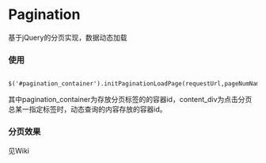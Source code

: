 # Pagination
基于jQuery的分页实现，数据动态加载
### 使用
      $('#pagination_container').initPaginationLoadPage(requestUrl,pageNumName,pageCount,queryBtn.closest('form').serialize(),'#content_div');  
 其中pagination_container为存放分页标签的的容器id，content_div为点击分页总某一指定标签时，动态查询的内容存放的容器id。  
### 分页效果
 见Wiki
 
